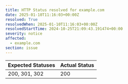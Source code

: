 ```yaml
---
title: HTTP Status resolved for example.com
date: 2025-01-10T11:16:03+00:00Z
resolved: True
resolvedWhen: 2025-01-10T11:16:03+00:00Z
resolvedStartTime: 2024-10-25T21:09:43.191474+00:00
severity: notice
affected:
  - example.com
section: issue
---
```


| Expected Statuses | Actual Status  |
|-------------------|----------------|
| 200, 301, 302 | 200 |
